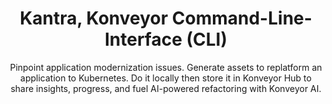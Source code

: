 ---
title: "Kantra, Konveyor Command-Line-Interface (CLI)"
type: "components"
header_image: /images/konveyor-cli.png
subtitle: > 
    Pinpoint application modernization issues. Generate assets to replatform an application to Kubernetes. Do it locally then store it in Konveyor Hub to share insights, progress, and fuel AI-powered refactoring with Konveyor AI.
features:
- src: /images/find-code-cli.png
  title: Find needed code adjustments when modernizing
  description: > 
    Use rulesets to analyze code and binaries to see issues keeping your app from moving to a newer technology and get guidance on how to address it. The CLI will generate static HTML reports for analysis results. Use existing rulesets or create and test rulesets for your custom technology.
- src: /images/discover-app-config.png
  title: Discover application configuration
  description: > 
    Run the discover command to get application deployment and runtime configuration information. Know the platform it is deployed on, where it is deployed, and the runtime it is using. So you can better understand your applications. When you’re ready, store information in Konveyor Hub to ensure team alignment. This also enables asset generation for moving an app to Kubernetes.
- src: /images/generate-assets-cli.png
  title: Generate assets to replatform your applications to Kubernetes
  description: > 
    Create deployment descriptors for your existing application with automation. These can then be added to the target application repository or on a separate configuration repository if the application uses GitOps for configuration management. From Konveyor Hub, project leads can assign generators to representative apps (archetypes) to incorporate enterprise standards.
cta_primary: 
  title: Get Started
  url: https://github.com/konveyor/kantra?tab=readme-ov-file#kantra
cta_secondary: 
  title: Give us feedback
  url: /docs/konveyor/contributetokonveyor/
---